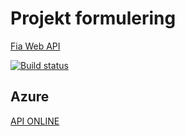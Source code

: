 # Projekt formulering
[Fia Web API](https://pgbfdh18.github.io/webbutveckling-backend/project2.html)

[![Build status](https://dev.azure.com/Ludo-Get-Too/Ludo%20Get%20Too/_apis/build/status/Ludo%20Get%20Too-ASP.NET%20Core-CI)](https://dev.azure.com/Ludo-Get-Too/Ludo%20Get%20Too/_build/latest?definitionId=1)

## Azure
[API ONLINE](https://ludogame.azurewebsites.net)

